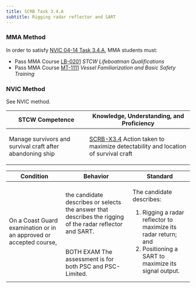 ```yaml
---
title: SCRB Task 3.4.A 
subtitle: Rigging radar reflector and SART
---
```



### MMA Method

In order to satisfy  [NVIC 04-14  Task  3.4.A](/stcw23/assets/images/nvic-04-14.pdf), MMA students must:

* Pass MMA Course  [LB-0201](LB-0201) *STCW Lifeboatman Qualifications*
* Pass MMA Course  [MT-1111](MT-1111) *Vessel Familiarization and Basic Safety Training*


### NVIC Method

<a onclick="togglevisibility('nvic_methods')" >See NVIC method.</a>

<div id='nvic_methods' class='hide'>

<table>
<thead>
<tr>
<th class='forty'> STCW Competence </th>
<th class='sixty'> Knowledge, Understanding, and Proficiency </th>
</tr>
</thead>




<tbody>
<tr><td markdown='1'>

Manage survivors and survival craft after abandoning ship

</td><td markdown='1'>

[SCRB-X3.4](../../tables/621.html#SCRB-X3.4) Action taken to maximize detectability and location of survival craft

</td></tr>


</tbody>
</table>


<table>
<thead>
<tr><th class='twenty'>  Condition </th><th class='twenty'> Behavior </th><th  class='sixty'>Standard </th></tr>
</thead>
<tbody >



<tr><td markdown='1'>

On a Coast Guard examination or in an approved or accepted course,

</td><td markdown='1'>

the candidate describes or selects the answer that describes the rigging of the radar reflector and SART.

<br>

<div class="tooltip">BOTH
EXAM
<span class="tooltiptext">
The assessment is for both PSC and PSC-Limited.
</span>
</div>


</td><td markdown='1'>

The candidate describes:

1. Rigging a radar reflector to maximize its radar return; and 
2. Positioning a SART to maximize its signal output. 

</td></tr>
</tbody>
</table>
</div>
